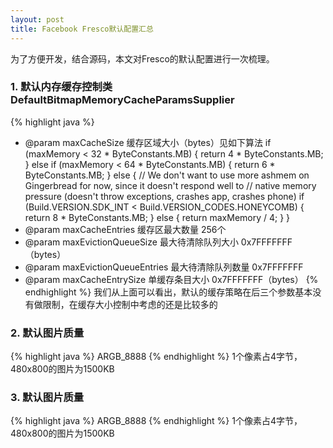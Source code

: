 ```yaml
---
layout: post
title: Facebook Fresco默认配置汇总
---
```



<div class="message">
为了方便开发，结合源码，本文对Fresco的默认配置进行一次梳理。
</div>

### 1. 默认内存缓存控制类DefaultBitmapMemoryCacheParamsSupplier

{% highlight java %}
   * @param maxCacheSize 缓存区域大小（bytes）见如下算法
   if (maxMemory < 32 * ByteConstants.MB) {
      return 4 * ByteConstants.MB;
    } else if (maxMemory < 64 * ByteConstants.MB) {
      return 6 * ByteConstants.MB;
    } else {
      // We don't want to use more ashmem on Gingerbread for now, since it doesn't respond well to
      // native memory pressure (doesn't throw exceptions, crashes app, crashes phone)
      if (Build.VERSION.SDK_INT < Build.VERSION_CODES.HONEYCOMB) {
        return 8 * ByteConstants.MB;
      } else {
        return maxMemory / 4;
      }
    }
   * @param maxCacheEntries 缓存区最大数量  256个
   * @param maxEvictionQueueSize 最大待清除队列大小 0x7FFFFFFF（bytes）
   * @param maxEvictionQueueEntries 最大待清除队列数量 0x7FFFFFFF
   * @param maxCacheEntrySize 单缓存条目大小 0x7FFFFFFF（bytes）
{% endhighlight %}
我们从上面可以看出，默认的缓存策略在后三个参数基本没有做限制，在缓存大小控制中考虑的还是比较多的

### 2. 默认图片质量
{% highlight java %}
   ARGB_8888
{% endhighlight %}
1个像素占4字节，480x800的图片为1500KB

### 3. 默认图片质量
{% highlight java %}
   ARGB_8888
{% endhighlight %}
1个像素占4字节，480x800的图片为1500KB
